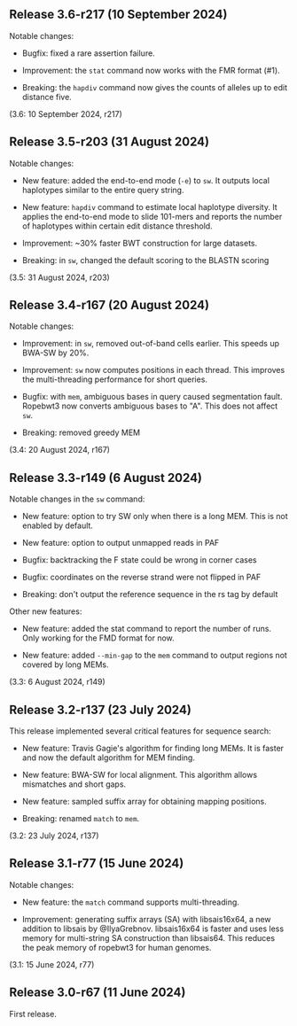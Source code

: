 Release 3.6-r217 (10 September 2024)
------------------------------------

Notable changes:

 * Bugfix: fixed a rare assertion failure.

 * Improvement: the `stat` command now works with the FMR format (#1).

 * Breaking: the `hapdiv` command now gives the counts of alleles up to edit
   distance five.

(3.6: 10 September 2024, r217)



Release 3.5-r203 (31 August 2024)
---------------------------------

Notable changes:

 * New feature: added the end-to-end mode (`-e`) to `sw`. It outputs local
   haplotypes similar to the entire query string.

 * New feature: `hapdiv` command to estimate local haplotype diversity. It
   applies the end-to-end mode to slide 101-mers and reports the number of
   haplotypes within certain edit distance threshold.

 * Improvement: ~30% faster BWT construction for large datasets.

 * Breaking: in `sw`, changed the default scoring to the BLASTN scoring

(3.5: 31 August 2024, r203)



Release 3.4-r167 (20 August 2024)
---------------------------------

Notable changes:

 * Improvement: in `sw`, removed out-of-band cells earlier. This speeds up
   BWA-SW by 20%.

 * Improvement: `sw` now computes positions in each thread. This improves the
   multi-threading performance for short queries.

 * Bugfix: with `mem`, ambiguous bases in query caused segmentation fault.
   Ropebwt3 now converts ambiguous bases to "A". This does not affect `sw`.

 * Breaking: removed greedy MEM

(3.4: 20 August 2024, r167)



Release 3.3-r149 (6 August 2024)
--------------------------------

Notable changes in the `sw` command:

 * New feature: option to try SW only when there is a long MEM. This is not
   enabled by default.

 * New feature: option to output unmapped reads in PAF

 * Bugfix: backtracking the F state could be wrong in corner cases

 * Bugfix: coordinates on the reverse strand were not flipped in PAF

 * Breaking: don't output the reference sequence in the rs tag by default

Other new features:

 * New feature: added the stat command to report the number of runs. Only
   working for the FMD format for now.

 * New feature: added `--min-gap` to the `mem` command to output regions not
   covered by long MEMs.

(3.3: 6 August 2024, r149)



Release 3.2-r137 (23 July 2024)
-------------------------------

This release implemented several critical features for sequence search:

 * New feature: Travis Gagie's algorithm for finding long MEMs. It is faster
   and now the default algorithm for MEM finding.

 * New feature: BWA-SW for local alignment. This algorithm allows mismatches
   and short gaps.

 * New feature: sampled suffix array for obtaining mapping positions.

 * Breaking: renamed `match` to `mem`.

(3.2: 23 July 2024, r137)



Release 3.1-r77 (15 June 2024)
------------------------------

Notable changes:

 * New feature: the `match` command supports multi-threading.

 * Improvement: generating suffix arrays (SA) with libsais16x64, a new addition
   to libsais by @IlyaGrebnov. libsais16x64 is faster and uses less memory for
   multi-string SA construction than libsais64. This reduces the peak memory of
   ropebwt3 for human genomes.

(3.1: 15 June 2024, r77)



Release 3.0-r67 (11 June 2024)
------------------------------

First release.
